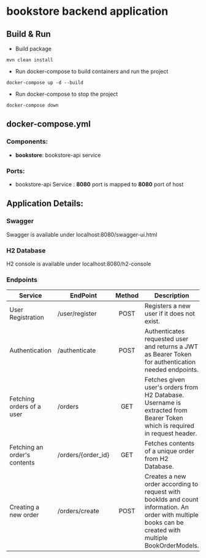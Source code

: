 # bookstore backend application

## Build & Run

- Build package
```
mvn clean install
```
- Run docker-compose to build containers and run the project
```
docker-compose up -d --build
```
- Run docker-compose to stop the project
```
docker-compose down
```

## docker-compose.yml

### Components:
- **bookstore**: bookstore-api service

### Ports:
- bookstore-api Service : **__8080__** port is mapped to **__8080__** port of host

## Application Details:

### Swagger
Swagger is available under localhost:8080/swagger-ui.html

### H2 Database
H2 console is available under localhost:8080/h2-console

### Endpoints

| Service       | EndPoint                      | Method | Description                                      |
| ------------- | ----------------------------- | :-----:| ------------------------------------------------ |
| User Registration  | /user/register                | POST    | Registers a new user if it does not exist.
| Authentication  | /authenticate                | POST    | Authenticates requested user and returns a JWT as Bearer Token for authentication needed endpoints.
| Fetching orders of a user  | /orders                | GET    | Fetches given user's orders from H2 Database. Username is extracted from Bearer Token which is required in request header.
| Fetching an order's contents  | /orders/{order_id}                | GET    | Fetches contents of a unique order from H2 Database.
| Creating a new order  | /orders/create                | POST    | Creates a new order according to request with bookIds and count information. An order with multiple books can be created with multiple BookOrderModels.
